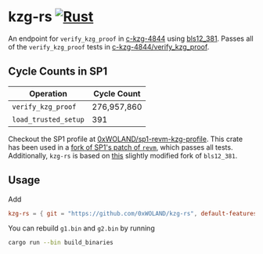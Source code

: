 # kzg-rs [![Rust](https://github.com/0xWOLAND/kzg-rs/actions/workflows/rust.yml/badge.svg?branch=master)](https://github.com/0xWOLAND/kzg-rs/actions/workflows/rust.yml)

An endpoint for `verify_kzg_proof` in [c-kzg-4844](https://github.com/ethereum/c-kzg-4844) using [bls12_381](https://github.com/zkcrypto/bls12_381/). Passes all of the `verify_kzg_proof` tests in [c-kzg-4844/verify_kzg_proof](https://github.com/ethereum/c-kzg-4844/tree/main/tests/verify_kzg_proof/kzg-mainnet).

## Cycle Counts in SP1

| Operation            | Cycle Count |
| -------------------- | ----------- |
| `verify_kzg_proof`   | 276,957,860 |
| `load_trusted_setup` | 391         |

Checkout the SP1 profile at [0xWOLAND/sp1-revm-kzg-profile](https://github.com/0xWOLAND/sp1-revm-kzg-profile). This crate has been used in a [fork of SP1's patch of `revm`](https://github.com/0xWOLAND/revm/tree/patch-v5.0.0), which passes all tests. Additionally, `kzg-rs` is based on [this](https://github.com/0xWOLAND/bls12_381) slightly modified fork of `bls12_381`.

## Usage
Add
```toml
kzg-rs = { git = "https://github.com/0xWOLAND/kzg-rs", default-features = false, features=['cache'] optional = true }
```

You can rebuild `g1.bin` and `g2.bin` by running 

```sh 
cargo run --bin build_binaries
```